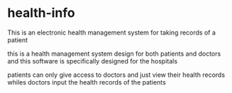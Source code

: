 # health-info
This is an electronic health management system for taking records of a patient

this is a health management system design for both patients and doctors and this software is specifically designed for the hospitals

patients can only give access to doctors and just view their health records whiles doctors input the health records of the patients
